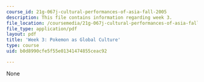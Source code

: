 ```yaml
---
course_id: 21g-067j-cultural-performances-of-asia-fall-2005
description: This file contains information regarding week 3.
file_location: /coursemedia/21g-067j-cultural-performances-of-asia-fall-2005/b0d8990cfe5f55e01341474855ceac92_MIT21G_067JF05_dis_qs3.pdf
file_type: application/pdf
layout: pdf
title: 'Week 3: Pokemon as Global Culture'
type: course
uid: b0d8990cfe5f55e01341474855ceac92

---
```

None